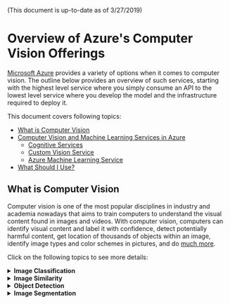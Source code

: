 (This document is up-to-date as of 3/27/2019)

# Overview of Azure's Computer Vision Offerings
[Microsoft Azure](https://azure.microsoft.com/en-us/) provides a variety of options when it comes to computer vision.
The outline below provides an overview of such services, starting with the highest level service where you simply
consume an API to the lowest level service where you develop the model and the infrastructure required to deploy it.

This document covers following topics:

* [What is Computer Vision](#What-is-Computer-Vision)
* [Computer Vision and Machine Learning Services in Azure](#Computer-Vision-and-Machine-Learning-Services-in-Azure)
    - [Cognitive Services](#Cognitive-Services)
    - [Custom Vision Service](#Custom-Vision-Service)
    - [Azure Machine Learning Service](#Azure-Machine-Learning-Service)
* [What Should I Use?](#What-Should-I-Use?)


## What is Computer Vision
Computer vision is one of the most popular disciplines in industry and academia nowadays that aims to train computers
to understand the visual content found in images and videos. With computer vision, computers can identify
visual content and label it with confidence, detect potentially harmful content, get location of thousands of objects
within an image, identify image types and color schemes in pictures, and do
[much more](https://docs.microsoft.com/en-us/azure/cognitive-services/computer-vision/home).

Click on the following topics to see more details:


<details>
<summary><strong>Image Classification</strong></summary>

A large number of problems in the computer vision domain can be solved using image classification approaches.
These include building models which answer questions such as, *"Is an OBJECT present in the image?"*
(where OBJECT could for example be "dog", "car", "ship", etc.) as well as more complex questions, like
*"What class of eye disease severity is evinced by this patient's retinal scan?"*

Image classification can be further categorized into **single-label** and **multi-label** classifications
depending on whether a target image contains a single object class or multiple objects of different classes.


<img src="https://cvbp.blob.core.windows.net/public/images/document_images/example_single_classification.png" width="600"/>

<i>An example of image classification modeling</i><br>

<img src="https://cvbp.blob.core.windows.net/public/images/document_images/example_multi_classification.png" width="600"/>

<i>An example of **multi-label** image classification model output</i><br>

</details>


<details>
<summary><strong>Image Similarity</strong></summary>

Retail companies want to show customers products which are similar to the ones bought in the past.
Or companies with large amounts of data want to organize and search their images effectively.
Image similarity detection can solve such interesting problems.

<img src="https://cvbp.blob.core.windows.net/public/images/document_images/example_image_similarity.jpg" width="600"/>

<i>An example of image similarity modeling</i><br>

</details>


<details>
<summary><strong>Object Detection</strong></summary>

Object Detection is one of the main problems in Computer Vision. Traditionally, this required expert knowledge to
identify and implement so called “features” that highlight the position of objects in the image.
Starting in 2012 with the famous [AlexNet paper](https://papers.nips.cc/paper/4824-imagenet-classification-with-deep-convolutional-neural-networks.pdf),
Deep Neural Networks are used to automatically find these features which lead to a huge improvement in the field
for a large range of problems.

<img src="https://cvbp.blob.core.windows.net/public/images/document_images/example_object_detection.png" width="600"/>

<i>An example of object detection model output</i><br>

</details>


<details>
<summary><strong>Image Segmentation</strong></summary>

In computer vision, the task of masking out pixels belonging to different classes of objects such as
water, barren and trees is referred to as image segmentation. Specifically, image segmentation is the process of
assigning a label to every pixel in an image such that pixels with the same label share certain characteristics.

<img src="https://cvbp.blob.core.windows.net/public/images/document_images/example_image_segmentation.png" width="600"/>

<i>An example of image segmentation</i><br>

</details>
